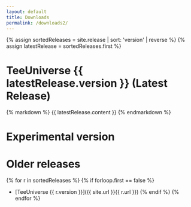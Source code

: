 ```yaml
---
layout: default
title: Downloads
permalink: /downloads2/
---
```


{% assign sortedReleases = site.release | sort: 'version' | reverse %}
{% assign latestRelease = sortedReleases.first %}
# TeeUniverse {{ latestRelease.version }} (Latest Release) #
{% markdown %}
{{ latestRelease.content }}
{% endmarkdown %}

# Experimental version #


# Older releases #
{% for r in sortedReleases %}
{% if forloop.first == false %}
- [TeeUniverse {{ r.version }}]({{ site.url }}{{ r.url }})
{% endif %}
{% endfor %}
